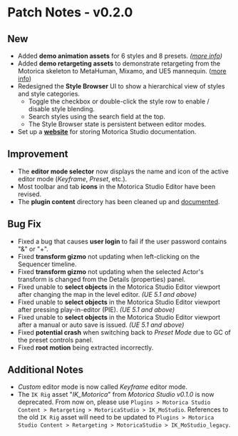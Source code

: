 # Patch Notes - v0.2.0
## New
- Added **demo animation assets** for 6 styles and 8 presets. *([more info](../get-started/included-assets.md#animations))*
- Added **demo retargeting assets** to demonstrate retargeting from the Motorica skeleton to MetaHuman, Mixamo, and UE5 mannequin. ([more info](../get-started/retargeting.md#assets))
- Redesigned the **Style Browser** UI to show a hierarchical view of styles and style categories.
    - Toggle the checkbox or double-click the style row to enable / disable style blending.
    - Search styles using the search field at the top.
    - The Style Browser state is persistent between editor modes.
- Set up a [**website**](https://motoricaai.github.io/MoStudioDocs/) for storing Motorica Studio documentation.

## Improvement
- The **editor mode selector** now displays the name and icon of the active editor mode (*Keyframe*, *Preset*, etc.).
- Most toolbar and tab **icons** in the Motorica Studio Editor have been revised.
- The **plugin content** directory has been cleaned up and [documented](../get-started/included-assets.md).

## Bug Fix
- Fixed a bug that causes **user login** to fail if the user password contains "&" or "+".
- Fixed **transform gizmo** not updating when left-clicking on the Sequencer timeline.
- Fixed **transform gizmo** not updating when the selected Actor's transform is changed from the Details (properties) panel.
- Fixed unable to **select objects** in the Motorica Studio Editor viewport after changing the map in the level editor. *(UE 5.1 and above)*
- Fixed unable to **select objects** in the Motorica Studio Editor viewport after pressing play-in-editor (PIE). *(UE 5.1 and above)*
- Fixed unable to **select objects** in the Motorica Studio Editor viewport after a manual or auto save is issued. *(UE 5.1 and above)*
- Fixed **potential crash** when switching back to *Preset Mode* due to GC of the preset controls panel.
- Fixed **root motion** being extracted incorrectly.

## Additional Notes
- *Custom* editor mode is now called *Keyframe* editor mode.
- The `IK Rig` asset "*IK_Motorica*" from *Motorica Studio v0.1.0* is now deprecated. From now on, please use `Plugins > Motorica Studio Content > Retargeting > MotoricaStudio > IK_MoStudio`. References to the old `IK Rig` asset will need to be updated to `Plugins > Motorica Studio Content > Retargeting > MotoricaStudio > IK_MoStudio_legacy`.
